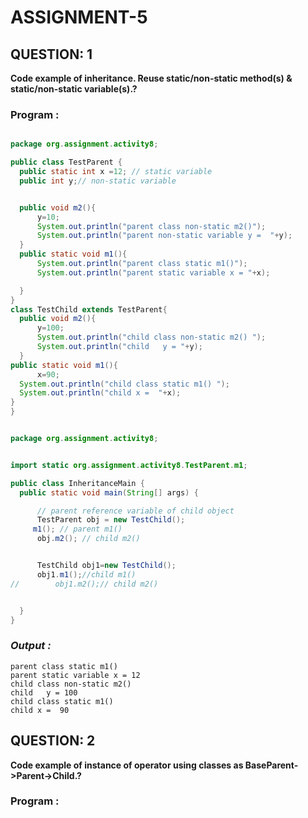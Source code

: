 # ASSIGNMENT-5 #
 ## QUESTION: 1 ##
**Code example of inheritance. Reuse static/non-static method(s) & static/non-static variable(s).?**
  ### Program : ###
  ```java
  
package org.assignment.activity8;

public class TestParent {
    public static int x =12; // static variable
    public int y;// non-static variable


    public void m2(){
        y=10;
        System.out.println("parent class non-static m2()");
        System.out.println("parent non-static variable y =  "+y);
    }
    public static void m1(){
        System.out.println("parent class static m1()");
        System.out.println("parent static variable x = "+x);

    }
}
 class TestChild extends TestParent{
    public void m2(){
        y=100;
        System.out.println("child class non-static m2() ");
        System.out.println("child   y = "+y);
    }
public static void m1(){
        x=90;
    System.out.println("child class static m1() ");
    System.out.println("child x =  "+x);
}
}


package org.assignment.activity8;


import static org.assignment.activity8.TestParent.m1;

public class InheritanceMain {
    public static void main(String[] args) {

        // parent reference variable of child object
        TestParent obj = new TestChild();
       m1(); // parent m1()
        obj.m2(); // child m2()


        TestChild obj1=new TestChild();
        obj1.m1();//child m1()
//        obj1.m2();// child m2()


    }
}
```
### ***Output :*** ###
    parent class static m1()
    parent static variable x = 12
    child class non-static m2() 
    child   y = 100
    child class static m1() 
    child x =  90
  
## QUESTION: 2 ##
**Code example of instance of operator using classes as BaseParent->Parent->Child.?**
  ### Program : ###
